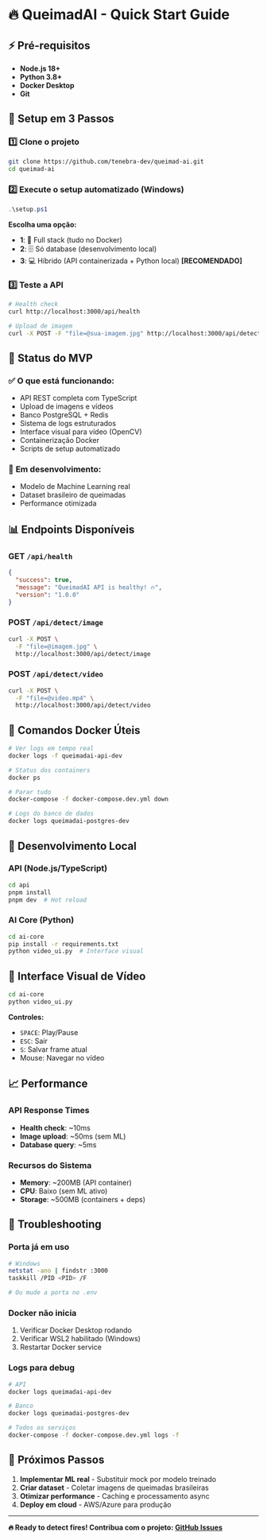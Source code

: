 # 🔥 QueimadAI - Quick Start Guide

## ⚡ Pré-requisitos

- **Node.js 18+** 
- **Python 3.8+**
- **Docker Desktop** 
- **Git**

## 🚀 Setup em 3 Passos

### 1️⃣ Clone o projeto
```bash
git clone https://github.com/tenebra-dev/queimad-ai.git
cd queimad-ai
```

### 2️⃣ Execute o setup automatizado (Windows)
```powershell
.\setup.ps1
```

**Escolha uma opção:**
- **1**: 🚀 Full stack (tudo no Docker)
- **2**: 🗄️ Só database (desenvolvimento local)
- **3**: 💻 Híbrido (API containerizada + Python local) **[RECOMENDADO]**

### 3️⃣ Teste a API
```bash
# Health check
curl http://localhost:3000/api/health

# Upload de imagem
curl -X POST -F "file=@sua-imagem.jpg" http://localhost:3000/api/detect/image
```

## 🎯 Status do MVP

### ✅ **O que está funcionando:**
- API REST completa com TypeScript
- Upload de imagens e vídeos
- Banco PostgreSQL + Redis
- Sistema de logs estruturados
- Interface visual para vídeo (OpenCV)
- Containerização Docker
- Scripts de setup automatizado

### 🔄 **Em desenvolvimento:**
- Modelo de Machine Learning real
- Dataset brasileiro de queimadas
- Performance otimizada

## 📊 Endpoints Disponíveis

### GET `/api/health`
```json
{
  "success": true,
  "message": "QueimadAI API is healthy! 🔥",
  "version": "1.0.0"
}
```

### POST `/api/detect/image`
```bash
curl -X POST \
  -F "file=@imagem.jpg" \
  http://localhost:3000/api/detect/image
```

### POST `/api/detect/video`
```bash
curl -X POST \
  -F "file=@video.mp4" \
  http://localhost:3000/api/detect/video
```

## 🐳 Comandos Docker Úteis

```bash
# Ver logs em tempo real
docker logs -f queimadai-api-dev

# Status dos containers
docker ps

# Parar tudo
docker-compose -f docker-compose.dev.yml down

# Logs do banco de dados
docker logs queimadai-postgres-dev
```

## 🔧 Desenvolvimento Local

### API (Node.js/TypeScript)
```bash
cd api
pnpm install
pnpm dev  # Hot reload
```

### AI Core (Python)
```bash
cd ai-core
pip install -r requirements.txt
python video_ui.py  # Interface visual
```

## 🧪 Interface Visual de Vídeo

```bash
cd ai-core
python video_ui.py
```

**Controles:**
- `SPACE`: Play/Pause
- `ESC`: Sair
- `S`: Salvar frame atual
- Mouse: Navegar no vídeo

## 📈 Performance

### API Response Times
- **Health check**: ~10ms
- **Image upload**: ~50ms (sem ML)
- **Database query**: ~5ms

### Recursos do Sistema
- **Memory**: ~200MB (API container)
- **CPU**: Baixo (sem ML ativo)
- **Storage**: ~500MB (containers + deps)

## 🚨 Troubleshooting

### Porta já em uso
```bash
# Windows
netstat -ano | findstr :3000
taskkill /PID <PID> /F

# Ou mude a porta no .env
```

### Docker não inicia
1. Verificar Docker Desktop rodando
2. Verificar WSL2 habilitado (Windows)
3. Restartar Docker service

### Logs para debug
```bash
# API
docker logs queimadai-api-dev

# Banco
docker logs queimadai-postgres-dev

# Todos os serviços
docker-compose -f docker-compose.dev.yml logs -f
```

## 🎯 Próximos Passos

1. **Implementar ML real** - Substituir mock por modelo treinado
2. **Criar dataset** - Coletar imagens de queimadas brasileiras
3. **Otimizar performance** - Caching e processamento async
4. **Deploy em cloud** - AWS/Azure para produção

---

**🔥 Ready to detect fires! Contribua com o projeto: [GitHub Issues](https://github.com/tenebra-dev/queimad-ai/issues)**
